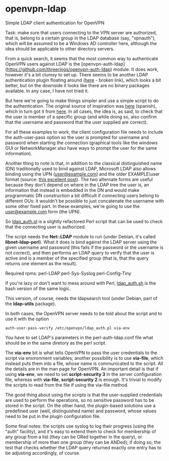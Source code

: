 # openvpn-ldap
Simple LDAP client authentication for OpenVPN

Task: make sure that users connecting to the VPN server are authorized, that is, belong to a certain group in the LDAP database (say, "vpnauth"), which will be assumed to be a Windows AD controller here, although the idea should be applicable to other directory servers.

From a quick search, it seems that the most common way to authenticate OpenVPN users against LDAP is the [openvpn-auth-ldap] (https://github.com/threerings/openvpn-auth-ldap) module. It does work, however it's a bit clumsy to set up. There seems to be another LDAP authentication plugin floating around ([here](http://redmine.debuntu.org/projects/openvpn-ldap-auth/wiki) - broken link), which looks a bit better, but on the downside it looks like there are no binary packages available. In any case, I have not tried it.

But here we're going to make things simpler and use a simple script to do the authentication. The original source of inspiration was [here](http://dclavijo.blogspot.com.es/2010/01/openvpn-auth-con-ldap-y-perl.html) (spanish), which in turn got it from [here](https://github.com/threerings/openvpn-auth-ldap/issues/7#c8). In all cases, the idea is, as said, to check that the user is member of a specific group (and while doing so, also confirm that the username and password that the user supplied are correct).

For all these examples to work, the client configuration file needs to include the auth-user-pass option so the user is prompted for username and password when starting the connection (graphical tools like the windows GUI or NetworkManager also have ways to prompt the user for the same information).

Another thing to note is that, in addition to the classical distinguished name (DN) traditionally used to bind against LDAP, Microsoft LDAP also allows binding using the UPN (user@example.com) and the older EXAMPLE\user format (source: [this excellent post](http://blog.joeware.net/2008/05/03/1226/)). The two alternate forms are useful because they don't depend on where in the LDAP tree the user is, an information that instead is embedded in the DN and would make programmatic DN construction a bit difficult if connecting users belong to different OUs: it wouldn't be possible to just concatenate the username with some other fixed part. In these examples, we're going to use the user@example.com form (the UPN).

So [ldap_auth.pl](https://github.com/waldner/openvpn-ldap/blob/master/ldap_auth.pl) is a slightly refactored Perl script that can be used to check that the connecting user is authorized.

The script needs the **Net::LDAP** module to run (under Debian, it's called **libnet-ldap-perl**).
What it does is bind against the LDAP server using the given username and password (this fails if the password or the username is not correct), and then performs an LDAP query to verify that the user is active and is a member of the specified group (that is, that the query returns one element as the result).

Required rpms:
perl-LDAP
perl-Sys-Syslog
perl-Config-Tiny


If you're lazy or don't want to mess around with Perl, [ldap_auth.sh](https://github.com/waldner/openvpn-ldap/blob/master/ldap_auth.sh) is the bash version of the same logic.

This version, of course, needs the ldapsearch tool (under Debian, part of the **ldap-utils** package).

In both cases, the OpenVPN server needs to be told about the script and to use it with the option

```
auth-user-pass-verify /etc/openvpn/ldap_auth.pl via-env
```
You have to set LDAP's parameters in the perl-auth-ldap.conf file what should be in the same diretory as the perl script.

The **via-env** bit is what tells OpenVPN to pass the user credentials to the script via environment variables; another possibility is to use **via-file**, which instead puts them into a file, whose name is communicated to the script. All the details are in the man page for OpenVPN. An important detail is that if using **via-env**, we need to set **script-security 3** in the server configuration file, whereas with **via-file**, **script-security 2** is enough. It's trivial to modify the scripts to read from the file if using the via-file method.

The good thing about using the scripts is that the user-supplied credentials are used to perform the operations, so no sensitive password has to be stored in the script. On the other hand, the plugin-based solutions use a predefined user (well, distinguished name) and password, whose values need to be put in the plugin configuration file.

Some final notes: the scripts use syslog to log their progress (using the "auth" facility), and it's easy to extend them to check for membership of any group from a list (they can be ORed together in the query), or membership of more than one group (they can be ANDed); if doing so, the test that checks whether the LDAP query returned exactly one entry has to be adjusting accordingly, of course.
